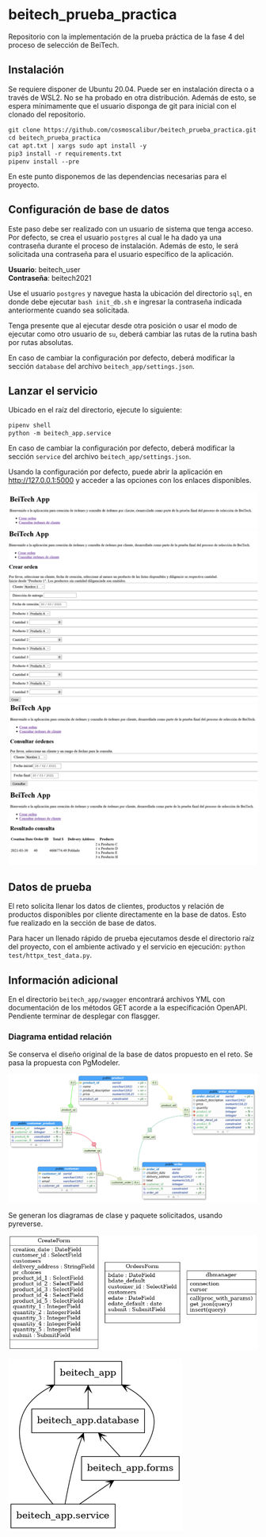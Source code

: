 # beitech_prueba_practica
Repositorio con la implementación de la prueba práctica de la fase 4 del
proceso de selección de BeiTech.

## Instalación

Se requiere disponer de Ubuntu 20.04. Puede ser en instalación directa o a
través de WSL2. No se ha probado en otra distribución. Además de esto, se
espera mínimamente que el usuario disponga de git para inicial con el clonado
del repositorio.

```
git clone https://github.com/cosmoscalibur/beitech_prueba_practica.git
cd beitech_prueba_practica
cat apt.txt | xargs sudo apt install -y
pip3 install -r requirements.txt
pipenv install --pre
```

En este punto disponemos de las dependencias necesarias para el proyecto.

## Configuración de base de datos

Este paso debe ser realizado con un usuario de sistema que tenga acceso. Por
defecto, se crea el usuario `postgres` al cual le ha dado ya una contraseña
durante el proceso de instalación. Además de esto, le será solicitada una
contraseña para el usuario específico de la aplicación.

**Usuario**: beitech_user  
**Contraseña**: beitech2021

Use el usuario `postgres` y navegue hasta la ubicación del directorio `sql`, en
donde debe ejecutar `bash init_db.sh` e ingresar la contraseña indicada
anteriormente cuando sea solicitada.

Tenga presente que al ejecutar desde otra posición o usar el modo de ejecutar
como otro usuario de `su`, deberá cambiar las rutas de la rutina bash por rutas
absolutas.

En caso de cambiar la configuración por defecto, deberá modificar la sección `database` del archivo `beitech_app/settings.json`.

## Lanzar el servicio

Ubicado en el raíz del directorio, ejecute lo siguiente:

```
pipenv shell
python -m beitech_app.service
```

En caso de cambiar la configuración por defecto, deberá modificar la sección `service` del archivo `beitech_app/settings.json`.

Usando la configuración por defecto, puede abrir la aplicación en
http://127.0.0.1:5000 y acceder a las opciones con los enlaces disponibles.

![Home](img/home.png)
![Formulario creación de orden](img/form_create_order.png)
![Formulario consulta de órdenes](img/form_list_orders.png)
![Resultado de consulta de órdenes](img/customer_orders.png)

## Datos de prueba

El reto solicita llenar los datos de clientes, productos y relación de
productos disponibles por cliente directamente en la base de datos. Esto fue
realizado en la sección de base de datos.

Para hacer un llenado rápido de prueba ejecutamos desde el directorio raíz del
proyecto, con el ambiente activado y el servicio en ejecución:
`python test/httpx_test_data.py`.

## Información adicional

En el directorio `beitech_app/swagger` encontrará archivos YML con
documentación de los métodos GET acorde a la especificación OpenAPI. Pendiente
terminar de desplegar con flasgger.

### Diagrama entidad relación

Se conserva el diseño original de la base de datos propuesto en el reto. Se pasa
la propuesta con PgModeler.

![Diagrama entidad relación](img/entity_relations.png)

Se generan los diagramas de clase y paquete solicitados, usando pyreverse.

![Diagrama de clases](img/classes.png)

![Diagrama de paquete](img/packages.png)